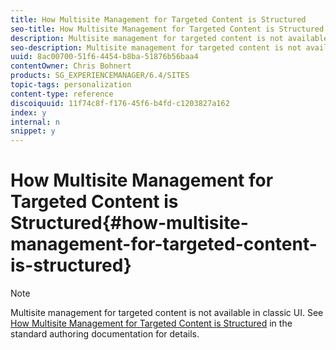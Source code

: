 ```yaml
---
title: How Multisite Management for Targeted Content is Structured
seo-title: How Multisite Management for Targeted Content is Structured
description: Multisite management for targeted content is not available in classic UI. See How Multisite Management for Targeted Content is Structured in the standard authoring documentation for details.
seo-description: Multisite management for targeted content is not available in classic UI. See How Multisite Management for Targeted Content is Structured in the standard authoring documentation for details.
uuid: 8ac00700-51f6-4454-b8ba-51876b56baa4
contentOwner: Chris Bohnert
products: SG_EXPERIENCEMANAGER/6.4/SITES
topic-tags: personalization
content-type: reference
discoiquuid: 11f74c8f-f176-45f6-b4fd-c1203827a162
index: y
internal: n
snippet: y
---
```


# How Multisite Management for Targeted Content is Structured{#how-multisite-management-for-targeted-content-is-structured}

>[!NOTE]
>
>Multisite management for targeted content is not available in classic UI. See [How Multisite Management for Targeted Content is Structured](../../../sites/authoring/using/technical-multisite-targeted.md) in the standard authoring documentation for details.

